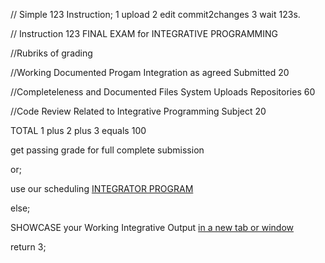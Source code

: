 //  Simple 123 Instruction;  1 upload 2 edit commit2changes 3 wait 123s.

//  Instruction 123 FINAL EXAM for INTEGRATIVE PROGRAMMING
<p> //Rubriks of grading </p>
<p> //Working Documented Progam Integration as agreed Submitted                20 </p>
<p> //Completeleness and Documented Files System Uploads Repositories          60 </p>
<p> //Code Review Related to Integrative Programming Subject                   20 </p>
<p>  TOTAL 1 plus 2 plus 3 equals                                             100 </p>
<p> get passing grade for full complete submission </p>
<p> or; </p>
<p> use our scheduling <a href="https://calendly.com/armadeloibm/30min"> INTEGRATOR PROGRAM </a> </p>
<p> else; </p>
<p> SHOWCASE your Working Integrative Output <a href="https://calendly.com/armadeloibm/30min" target="_blank">in a new tab or window</a></p>
<p> return 3; </p>
